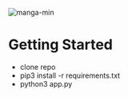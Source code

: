 ![manga-min](https://user-images.githubusercontent.com/45560312/203313310-04ffc06d-f551-40c4-8f5e-8cc126a8b91f.png)

# Getting Started 

- clone repo
- pip3 install -r requirements.txt
- python3 app.py
